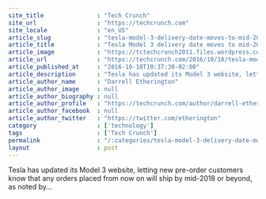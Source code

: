 ```yaml
---
site_title               : "Tech Crunch"
site_url                 : "https://techcrunch.com"
site_locale              : "en_US"
article_slug             : "tesla-model-3-delivery-date-moves-to-mid-2018-or-later-for-new-orders"
article_title            : "Tesla Model 3 delivery date moves to mid-2018 or later for new orders"
article_image            : "https://tctechcrunch2011.files.wordpress.com/2016/10/section-initial-touch.jpg?w=750&h=400&crop=1"
article_url              : "https://techcrunch.com/2016/10/18/tesla-model-3-delivery-date-moves-to-mid-2018-or-later-for-new-orders/"
article_published_at     : "2016-10-18T10:37:30-02:00"
article_description      : "Tesla has updated its Model 3 website, letting new pre-order customers know that any orders placed from now on will ship by mid-2018 or beyond, as noted by..."
article_author_name      : "Darrell Etherington"
article_author_image     : null
article_author_biography : null
article_author_profile   : "https://techcrunch.com/author/darrell-etherington/"
article_author_facebook  : null
article_author_twitter   : "https://twitter.com/etherington"
category                 : ['technology']
tags                     : ['Tech Crunch']
permalink                : "/:categories/tesla-model-3-delivery-date-moves-to-mid-2018-or-later-for-new-orders/"
layout                   : post
---
```


Tesla has updated its Model 3 website, letting new pre-order customers know that any orders placed from now on will ship by mid-2018 or beyond, as noted by...
